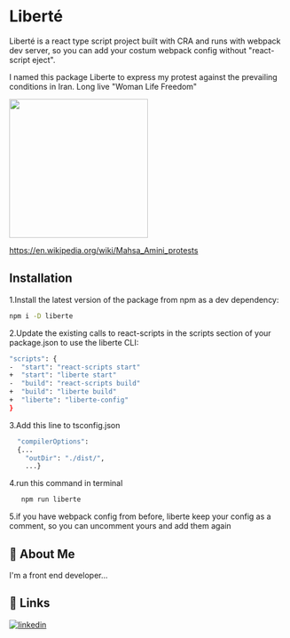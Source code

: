 # Liberté

Liberté is a react type script project built with CRA and runs with webpack dev server, so you can add your costum webpack config without "react-script eject".

I named this package Liberte to express my protest against the prevailing conditions in Iran.
Long live "Woman Life Freedom"
<div>
  <a href="https://craco.js.org">
    <img src="https://s26.picofile.com/file/8459183784/liberte.png" width="۲۵۰0" height="250">
  </a>
<br>
</div>


https://en.wikipedia.org/wiki/Mahsa_Amini_protests

## Installation

1.Install the latest version of the package from npm as a dev dependency:

```bash
npm i -D liberte
```
2.Update the existing calls to react-scripts in the scripts section of your package.json to use the liberte CLI:

```bash
"scripts": {
-  "start": "react-scripts start"
+  "start": "liberte start"
-  "build": "react-scripts build"
+  "build": "liberte build"
+  "liberte": "liberte-config"
}
```
3.Add this line to tsconfig.json

```bash
  "compilerOptions":
  {...
    "outDir": "./dist/",
    ...}
```
4.run this command in terminal
```bash
   npm run liberte
```
5.if you have webpack config from before, liberte keep your config as a comment, so you can uncomment yours and add them again
## 🚀 About Me
I'm a front end developer...

## 🔗 Links
[![linkedin](https://img.shields.io/badge/linkedin-0A66C2?style=for-the-badge&logo=linkedin&logoColor=white)](https://www.linkedin.com/in/mehrnoosh-bahmani-9a3290132/)